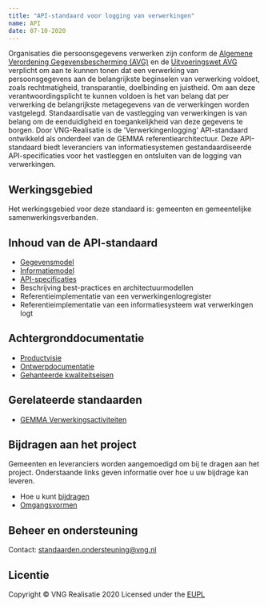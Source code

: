 ```yaml
---
title: "API-standaard voor logging van verwerkingen"
name: API
date: 07-10-2020
---
```


Organisaties die persoonsgegevens verwerken zijn conform de [Algemene Verordening Gegevensbescherming (AVG)](https://autoriteitpersoonsgegevens.nl/nl/over-privacy/wetten/algemene-verordening-gegevensbescherming-avg) en de [Uitvoeringswet AVG](https://wetten.overheid.nl/BWBR0040940/2019-02-19) verplicht om aan te kunnen tonen dat een verwerking van persoonsgegevens aan de belangrijkste beginselen van verwerking voldoet, zoals rechtmatigheid, transparantie, doelbinding en juistheid. Om aan deze verantwoordingsplicht te kunnen voldoen is het van belang dat per verwerking de belangrijkste metagegevens van de verwerkingen worden vastgelegd. Standaardisatie van de vastlegging van verwerkingen is van belang om de eenduidigheid en toegankelijkheid van deze gegevens te borgen. Door VNG-Realisatie is de 'Verwerkingenlogging' API-standaard ontwikkeld als onderdeel van de GEMMA referentiearchitectuur. Deze API-standaard biedt leveranciers van informatiesystemen gestandaardiseerde API-specificaties voor het vastleggen en ontsluiten van de logging van verwerkingen.

## Werkingsgebied 
Het werkingsgebied voor deze standaard is: gemeenten en gemeentelijke samenwerkingsverbanden.

## Inhoud van de API-standaard
- [Gegevensmodel](./_content/gegevensmodel/index.md)
- [Informatiemodel](./_content/informatiemodel/index.md)
- [API-specificaties](./_content/archief/work_in_progress.md)
- Beschrijving best-practices en architectuurmodellen
- Referentieimplementatie van een verwerkingenlogregister
- Referentieimplementatie van een informatiesysteem wat verwerkingen logt

## Achtergronddocumentatie
- [Productvisie](./_content/productvisie/index.md)
- [Ontwerpdocumentatie](./_content/achtergronddocumentatie/ontwerp.md)
- [Gehanteerde kwaliteitseisen](./_content/achtergronddocumentatie/definition_of_done.md)

## Gerelateerde standaarden
* [GEMMA Verwerkingsactiviteiten](https://github.com/VNG-Realisatie/gemma-verwerkingsactiviteiten)

## Bijdragen aan het project
Gemeenten en leveranciers worden aangemoedigd om bij te dragen aan het project. Onderstaande links geven informatie over hoe u uw bijdrage kan leveren.
- Hoe u kunt [bijdragen](https://github.com/VNG-Realisatie/Tutorial/blob/master/CONTRIBUTING.md)
- [Omgangsvormen](https://github.com/VNG-Realisatie/Tutorial/blob/master/CODE_OF_CONDUCT.md)

## Beheer en ondersteuning
Contact: standaarden.ondersteuning@vng.nl

## Licentie
Copyright &copy; VNG Realisatie 2020
Licensed under the [EUPL](https://github.com/VNG-Realisatie/gemma-verwerkingenlogging/blob/master/LICENCE.md)
